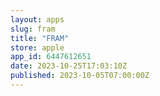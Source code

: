 ```yaml
---
layout: apps
slug: fram
title: "FRAM"
store: apple
app_id: 6447612651
date: 2023-10-25T17:03:10Z
published: 2023-10-05T07:00:00Z
---
```

